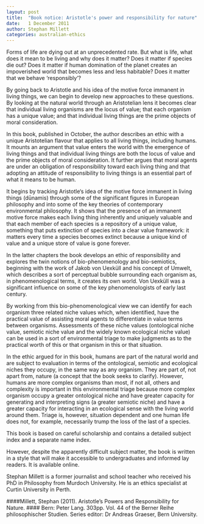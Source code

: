 ```yaml
---
layout: post
title:  "Book notice: Aristotle's power and responsibility for nature"
date:   1 December 2011
author: Stephan Millett
categories: australian-ethics
---
```


Forms of life are dying out at an unprecedented rate. But what is life, what does it mean to be living and why does it matter? Does it matter if species die out? Does it matter if human domination of the planet creates an impoverished world that becomes less and less habitable? Does it matter that we behave ‘responsibly‘?

By going back to Aristotle and his idea of the motive force immanent in living things, we can begin to develop new approaches to these questions. By looking at the natural world through an Aristotelian lens it becomes clear that individual living organisms are the locus of value; that each organism has a unique value; and that individual living things are the prime objects of moral consideration.

In this book, published in October, the author describes an ethic with a unique Aristotelian flavour that applies to all living things, including humans. It mounts an argument that value enters the world with the emergence of living things and that individual living things are both the locus of value and the prime objects of moral consideration. It further argues that moral agents are under an obligation of responsibility toward each living thing and that adopting an attitude of responsibility to living things is an essential part of what it means to be human.

It begins by tracking Aristotle‘s idea of the motive force immanent in living things (dūnamis) through some of the significant figures in European philosophy and into some of the key theories of contemporary environmental philosophy. It shows that the presence of an immanent motive force makes each living thing inherently and uniquely valuable and that each member of each species is a repository of a unique value, something that puts extinction of species into a clear value framework: it matters every time a species becomes extinct because a unique kind of value and a unique store of value is gone forever.

In the latter chapters the book develops an ethic of responsibility and explores the twin notions of bio-phenomenology and bio-semiotics, beginning with the work of Jakob von Uexküll and his concept of Umwelt, which describes a sort of perceptual bubble surrounding each organism as, in phenomenological terms, it creates its own world. Von Uexküll was a significant influence on some of the key phenomenologists of early last century.

By working from this bio-phenomenological view we can identify for each organism three related niche values which, when identified, have the practical value of assisting moral agents to differentiate in value terms between organisms. Assessments of these niche values (ontological niche value, semiotic niche value and the widely known ecological niche value) can be used in a sort of environmental triage to make judgments as to the practical worth of this or that organism in this or that situation.

In the ethic argued for in this book, humans are part of the natural world and are subject to evaluation in terms of the ontological, semiotic and ecological niches they occupy, in the same way as any organism. They are part of, not apart from, nature (a concept that the book seeks to clarify). However, humans are more complex organisms than most, if not all, others and complexity is important in this environmental triage because more complex organism occupy a greater ontological niche and have greater capacity for generating and interpreting signs (a greater semiotic niche) and have a greater capacity for interacting in an ecological sense with the living world around them. Triage is, however, situation dependent and one human life does not, for example, necessarily trump the loss of the last of a species.

This book is based on careful scholarship and contains a detailed subject index and a separate name index.

However, despite the apparently difficult subject matter, the book is written in a style that will make it accessible to undergraduates and informed lay readers. It is available online.

Stephan Millett is a former journalist and school teacher who received his PhD in Philosophy from Murdoch University. He is an ethics specialist at Curtin University in Perth.

####Millett, Stephan (2011). Aristotle’s Powers and Responsibility for Nature. #### Bern: Peter Lang. 303pp. Vol. 44 of the Berner Reihe philosophischer Studien. Series editor: Dr Andreas Graeser, Bern University.

